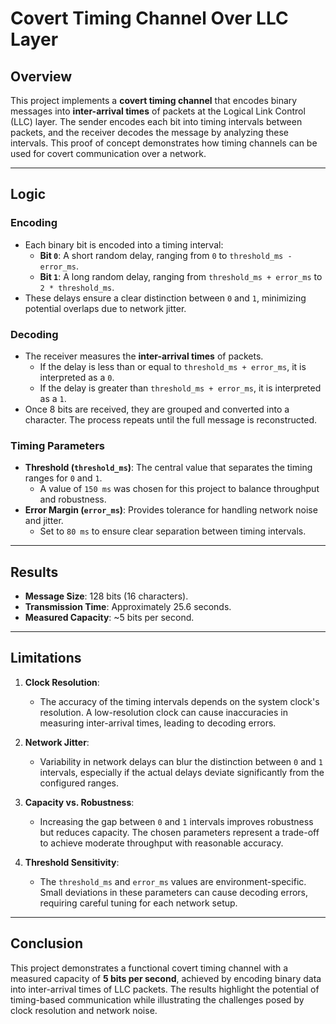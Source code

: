 # Covert Timing Channel Over LLC Layer

## Overview
This project implements a **covert timing channel** that encodes binary messages into **inter-arrival times** of packets at the Logical Link Control (LLC) layer. The sender encodes each bit into timing intervals between packets, and the receiver decodes the message by analyzing these intervals. This proof of concept demonstrates how timing channels can be used for covert communication over a network.

---

## Logic

### Encoding
- Each binary bit is encoded into a timing interval:
  - **Bit `0`**: A short random delay, ranging from `0` to `threshold_ms - error_ms`.
  - **Bit `1`**: A long random delay, ranging from `threshold_ms + error_ms` to `2 * threshold_ms`.
- These delays ensure a clear distinction between `0` and `1`, minimizing potential overlaps due to network jitter.

### Decoding
- The receiver measures the **inter-arrival times** of packets.
  - If the delay is less than or equal to `threshold_ms + error_ms`, it is interpreted as a `0`.
  - If the delay is greater than `threshold_ms + error_ms`, it is interpreted as a `1`.
- Once 8 bits are received, they are grouped and converted into a character. The process repeats until the full message is reconstructed.

### Timing Parameters
- **Threshold (`threshold_ms`)**: The central value that separates the timing ranges for `0` and `1`.
  - A value of `150 ms` was chosen for this project to balance throughput and robustness.
- **Error Margin (`error_ms`)**: Provides tolerance for handling network noise and jitter.
  - Set to `80 ms` to ensure clear separation between timing intervals.

---

## Results

- **Message Size**: 128 bits (16 characters).
- **Transmission Time**: Approximately 25.6 seconds.
- **Measured Capacity**: ~5 bits per second.

---

## Limitations

1. **Clock Resolution**: 
   - The accuracy of the timing intervals depends on the system clock's resolution. A low-resolution clock can cause inaccuracies in measuring inter-arrival times, leading to decoding errors.

2. **Network Jitter**:
   - Variability in network delays can blur the distinction between `0` and `1` intervals, especially if the actual delays deviate significantly from the configured ranges.

3. **Capacity vs. Robustness**:
   - Increasing the gap between `0` and `1` intervals improves robustness but reduces capacity. The chosen parameters represent a trade-off to achieve moderate throughput with reasonable accuracy.

4. **Threshold Sensitivity**:
   - The `threshold_ms` and `error_ms` values are environment-specific. Small deviations in these parameters can cause decoding errors, requiring careful tuning for each network setup.

---

## Conclusion

This project demonstrates a functional covert timing channel with a measured capacity of **5 bits per second**, achieved by encoding binary data into inter-arrival times of LLC packets. The results highlight the potential of timing-based communication while illustrating the challenges posed by clock resolution and network noise.
